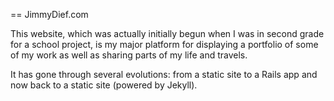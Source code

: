 == JimmyDief.com

This website, which was actually initially begun when I was in second grade for a school project, is my major platform for displaying a portfolio of some of my work as well as sharing parts of my life and travels.

It has gone through several evolutions: from a static site to a Rails app and now back to a static site (powered by Jekyll).
